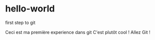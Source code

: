 # hello-world
first step to git

Ceci est ma première experience dans git 
C'est plutôt cool ! Allez Git !
